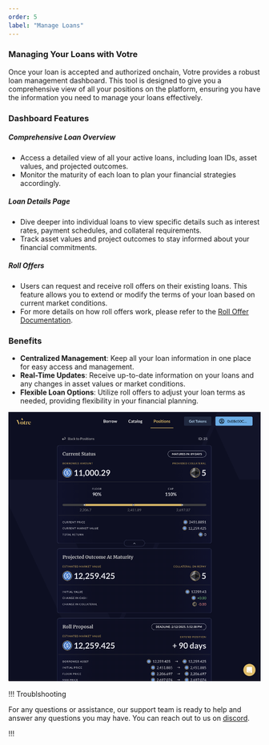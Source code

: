 ```yaml
---
order: 5
label: "Manage Loans"
---
```


<!-- ![Votre manage loans](/static/images/manage-loans.png) -->

### Managing Your Loans with Votre

Once your loan is accepted and authorized onchain, Votre provides a robust loan management dashboard. This tool is designed to give you a comprehensive view of all your positions on the platform, ensuring you have the information you need to manage your loans effectively.

### Dashboard Features

##### Comprehensive Loan Overview

- Access a detailed view of all your active loans, including loan IDs, asset values, and projected outcomes.
- Monitor the maturity of each loan to plan your financial strategies accordingly.

##### Loan Details Page

- Dive deeper into individual loans to view specific details such as interest rates, payment schedules, and collateral requirements.
- Track asset values and project outcomes to stay informed about your financial commitments.

##### Roll Offers

- Users can request and receive roll offers on their existing loans. This feature allows you to extend or modify the terms of your loan based on current market conditions.
- For more details on how roll offers work, please refer to the [Roll Offer Documentation](/loan/roll-loan.md).

### Benefits

- **Centralized Management**: Keep all your loan information in one place for easy access and management.
- **Real-Time Updates**: Receive up-to-date information on your loans and any changes in asset values or market conditions.
- **Flexible Loan Options**: Utilize roll offers to adjust your loan terms as needed, providing flexibility in your financial planning.

![Votre manage loan](/static/images/manage-loan.png)

!!! Troublshooting

For any questions or assistance, our support team is ready to help and answer any questions you may have. You can reach out to us on [discord](https://discord.gg/WBygxVrT).

!!!
